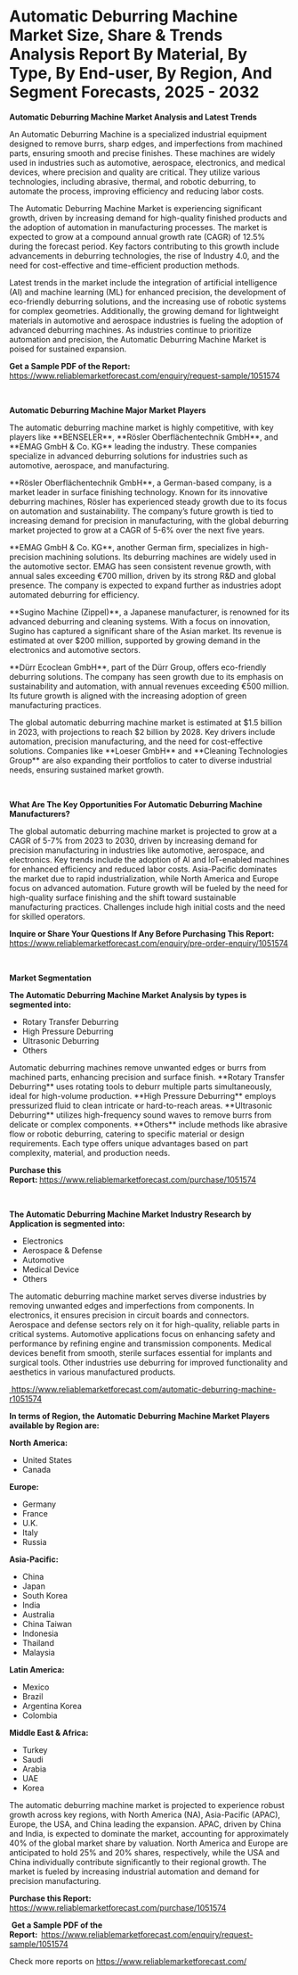 <p><h1>Automatic Deburring Machine Market Size, Share & Trends Analysis Report By Material, By Type, By End-user, By Region, And Segment Forecasts, 2025 - 2032</h1></p><p><strong>Automatic Deburring Machine Market Analysis and Latest Trends</strong></p>
<p><p>An Automatic Deburring Machine is a specialized industrial equipment designed to remove burrs, sharp edges, and imperfections from machined parts, ensuring smooth and precise finishes. These machines are widely used in industries such as automotive, aerospace, electronics, and medical devices, where precision and quality are critical. They utilize various technologies, including abrasive, thermal, and robotic deburring, to automate the process, improving efficiency and reducing labor costs.</p><p>The Automatic Deburring Machine Market is experiencing significant growth, driven by increasing demand for high-quality finished products and the adoption of automation in manufacturing processes. The market is expected to grow at a compound annual growth rate (CAGR) of 12.5% during the forecast period. Key factors contributing to this growth include advancements in deburring technologies, the rise of Industry 4.0, and the need for cost-effective and time-efficient production methods.</p><p>Latest trends in the market include the integration of artificial intelligence (AI) and machine learning (ML) for enhanced precision, the development of eco-friendly deburring solutions, and the increasing use of robotic systems for complex geometries. Additionally, the growing demand for lightweight materials in automotive and aerospace industries is fueling the adoption of advanced deburring machines. As industries continue to prioritize automation and precision, the Automatic Deburring Machine Market is poised for sustained expansion.</p></p>
<p><strong>Get a Sample PDF of the Report:&nbsp;</strong> <a href="https://www.reliablemarketforecast.com/enquiry/request-sample/1051574?utm_campaign=1170&utm_medium=2&utm_source=Github&utm_content=ia&utm_term=21012025&utm_id=automatic-deburring-machine">https://www.reliablemarketforecast.com/enquiry/request-sample/1051574</a></p>
<p>&nbsp;</p>
<p><strong>Automatic Deburring Machine Major Market Players</strong></p>
<p><p>The automatic deburring machine market is highly competitive, with key players like **BENSELER**, **Rösler Oberflächentechnik GmbH**, and **EMAG GmbH & Co. KG** leading the industry. These companies specialize in advanced deburring solutions for industries such as automotive, aerospace, and manufacturing.</p><p>**Rösler Oberflächentechnik GmbH**, a German-based company, is a market leader in surface finishing technology. Known for its innovative deburring machines, Rösler has experienced steady growth due to its focus on automation and sustainability. The company’s future growth is tied to increasing demand for precision in manufacturing, with the global deburring market projected to grow at a CAGR of 5-6% over the next five years.</p><p>**EMAG GmbH & Co. KG**, another German firm, specializes in high-precision machining solutions. Its deburring machines are widely used in the automotive sector. EMAG has seen consistent revenue growth, with annual sales exceeding €700 million, driven by its strong R&D and global presence. The company is expected to expand further as industries adopt automated deburring for efficiency.</p><p>**Sugino Machine (Zippel)**, a Japanese manufacturer, is renowned for its advanced deburring and cleaning systems. With a focus on innovation, Sugino has captured a significant share of the Asian market. Its revenue is estimated at over $200 million, supported by growing demand in the electronics and automotive sectors.</p><p>**Dürr Ecoclean GmbH**, part of the Dürr Group, offers eco-friendly deburring solutions. The company has seen growth due to its emphasis on sustainability and automation, with annual revenues exceeding €500 million. Its future growth is aligned with the increasing adoption of green manufacturing practices.</p><p>The global automatic deburring machine market is estimated at $1.5 billion in 2023, with projections to reach $2 billion by 2028. Key drivers include automation, precision manufacturing, and the need for cost-effective solutions. Companies like **Loeser GmbH** and **Cleaning Technologies Group** are also expanding their portfolios to cater to diverse industrial needs, ensuring sustained market growth.</p></p>
<p>&nbsp;</p>
<p><strong>What Are The Key Opportunities For Automatic Deburring Machine Manufacturers?</strong></p>
<p><p>The global automatic deburring machine market is projected to grow at a CAGR of 5-7% from 2023 to 2030, driven by increasing demand for precision manufacturing in industries like automotive, aerospace, and electronics. Key trends include the adoption of AI and IoT-enabled machines for enhanced efficiency and reduced labor costs. Asia-Pacific dominates the market due to rapid industrialization, while North America and Europe focus on advanced automation. Future growth will be fueled by the need for high-quality surface finishing and the shift toward sustainable manufacturing practices. Challenges include high initial costs and the need for skilled operators.</p></p>
<p><strong>Inquire or Share Your Questions If Any Before Purchasing This Report:</strong> <a href="https://www.reliablemarketforecast.com/enquiry/pre-order-enquiry/1051574?utm_campaign=1170&utm_medium=2&utm_source=Github&utm_content=ia&utm_term=21012025&utm_id=automatic-deburring-machine">https://www.reliablemarketforecast.com/enquiry/pre-order-enquiry/1051574</a></p>
<p>&nbsp;</p>
<p><strong>Market Segmentation</strong></p>
<p><strong>The Automatic Deburring Machine Market Analysis by types is segmented into:</strong></p>
<p><ul><li>Rotary Transfer Deburring</li><li>High Pressure Deburring</li><li>Ultrasonic Deburring</li><li>Others</li></ul></p>
<p><p>Automatic deburring machines remove unwanted edges or burrs from machined parts, enhancing precision and surface finish. **Rotary Transfer Deburring** uses rotating tools to deburr multiple parts simultaneously, ideal for high-volume production. **High Pressure Deburring** employs pressurized fluid to clean intricate or hard-to-reach areas. **Ultrasonic Deburring** utilizes high-frequency sound waves to remove burrs from delicate or complex components. **Others** include methods like abrasive flow or robotic deburring, catering to specific material or design requirements. Each type offers unique advantages based on part complexity, material, and production needs.</p></p>
<p><strong>Purchase this Report:&nbsp;</strong><a href="https://www.reliablemarketforecast.com/purchase/1051574?utm_campaign=1170&utm_medium=2&utm_source=Github&utm_content=ia&utm_term=21012025&utm_id=automatic-deburring-machine">https://www.reliablemarketforecast.com/purchase/1051574</a></p>
<p>&nbsp;</p>
<p><strong>The Automatic Deburring Machine Market Industry Research by Application is segmented into:</strong></p>
<p><ul><li>Electronics</li><li>Aerospace & Defense</li><li>Automotive</li><li>Medical Device</li><li>Others</li></ul></p>
<p><p>The automatic deburring machine market serves diverse industries by removing unwanted edges and imperfections from components. In electronics, it ensures precision in circuit boards and connectors. Aerospace and defense sectors rely on it for high-quality, reliable parts in critical systems. Automotive applications focus on enhancing safety and performance by refining engine and transmission components. Medical devices benefit from smooth, sterile surfaces essential for implants and surgical tools. Other industries use deburring for improved functionality and aesthetics in various manufactured products.</p></p>
<p><a href="https://www.reliablemarketforecast.com/automatic-deburring-machine-r1051574?utm_campaign=1170&utm_medium=2&utm_source=Github&utm_content=ia&utm_term=21012025&utm_id=automatic-deburring-machine">&nbsp;https://www.reliablemarketforecast.com/automatic-deburring-machine-r1051574</a></p>
<p><strong>In terms of Region, the Automatic Deburring Machine Market Players available by Region are:</strong></p>
<p>
    <p> <strong> North America: </strong>
        <ul>
            <li>United States</li>
            <li>Canada</li>
        </ul>
        </p> 
    <p> <strong> Europe: </strong>
        <ul>
            <li>Germany</li>
            <li>France</li>
            <li>U.K.</li>
            <li>Italy</li>
            <li>Russia</li>
        </ul>
        </p> 
    <p> <strong> Asia-Pacific: </strong>
        <ul>
            <li>China</li>
            <li>Japan</li>
            <li>South Korea</li>
            <li>India</li>
            <li>Australia</li>
            <li>China Taiwan</li>
            <li>Indonesia</li>
            <li>Thailand</li>
            <li>Malaysia</li>
        </ul>
        </p> 
    <p> <strong> Latin America: </strong>
        <ul>
            <li>Mexico</li>
            <li>Brazil</li>
            <li>Argentina Korea</li>
            <li>Colombia</li>
        </ul>
        </p> 
    <p> <strong> Middle East & Africa: </strong>
        <ul>
            <li>Turkey</li>
            <li>Saudi</li>
            <li>Arabia</li>
            <li>UAE</li>
            <li>Korea</li>
        </ul>
    </p>
    </p>
<p><p>The automatic deburring machine market is projected to experience robust growth across key regions, with North America (NA), Asia-Pacific (APAC), Europe, the USA, and China leading the expansion. APAC, driven by China and India, is expected to dominate the market, accounting for approximately 40% of the global market share by valuation. North America and Europe are anticipated to hold 25% and 20% shares, respectively, while the USA and China individually contribute significantly to their regional growth. The market is fueled by increasing industrial automation and demand for precision manufacturing.</p></p>
<p><strong>Purchase this Report: </strong><a href="https://www.reliablemarketforecast.com/purchase/1051574?utm_campaign=1170&utm_medium=2&utm_source=Github&utm_content=ia&utm_term=21012025&utm_id=automatic-deburring-machine">https://www.reliablemarketforecast.com/purchase/1051574</a></p>
<p>&nbsp;<strong>Get a Sample PDF of the Report:&nbsp;&nbsp;</strong><a href="https://www.reliablemarketforecast.com/enquiry/request-sample/1051574?utm_campaign=1170&utm_medium=2&utm_source=Github&utm_content=ia&utm_term=21012025&utm_id=automatic-deburring-machine">https://www.reliablemarketforecast.com/enquiry/request-sample/1051574</a></p>
<p><strong></strong></p>
<p>Check more reports on <a href="https://www.reliablemarketforecast.com/?utm_campaign=1170&utm_medium=2&utm_source=Github&utm_content=ia&utm_term=21012025&utm_id=automatic-deburring-machine">https://www.reliablemarketforecast.com/</a></p>